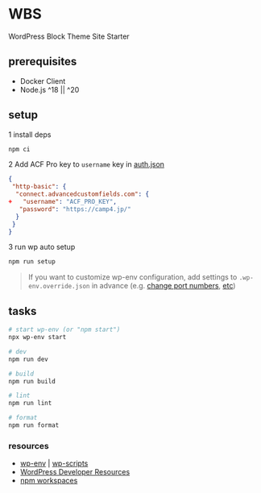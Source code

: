 # WBS

WordPress Block Theme Site Starter

## prerequisites

-   Docker Client
-   Node.js ^18 || ^20

## setup

1 install deps

```sh
npm ci
```

2 Add ACF Pro key to `username` key in [auth.json](https://www.advancedcustomfields.com/resources/installing-acf-pro-with-composer/)

```json
{
 "http-basic": {
  "connect.advancedcustomfields.com": {
+   "username": "ACF_PRO_KEY",
   "password": "https://camp4.jp/"
  }
 }
}
```

3 run wp auto setup

```sh
npm run setup
```

> If you want to customize wp-env configuration, add settings to `.wp-env.override.json` in advance (e.g. [change port numbers](https://github.com/WordPress/gutenberg/tree/HEAD/packages/env#custom-port-numbers), [etc](https://github.com/WordPress/gutenberg/tree/HEAD/packages/env#examples))

## tasks

```sh
# start wp-env (or "npm start")
npx wp-env start

# dev
npm run dev

# build
npm run build

# lint
npm run lint

# format
npm run format
```

### resources

-   [wp-env](https://github.com/WordPress/gutenberg/tree/HEAD/packages/env#readme) | [wp-scripts](https://developer.wordpress.org/block-editor/reference-guides/packages/packages-scripts/)
-   [WordPress Developer Resources](https://developer.wordpress.org/)
-   [npm workspaces](https://docs.npmjs.com/cli/v10/using-npm/workspaces)
